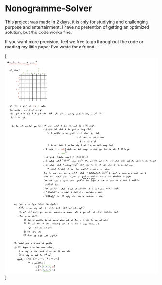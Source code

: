 # Nonogramme-Solver

This project was made in 2 days, it is only for studiying and challenging purpose and entertainment.
I have no pretention of getting an optimized solution, but the code works fine.

If you want more precision, feel we free to go throughout the code or reading my little paper I've wrote for a friend.

[<img src="Explanations.png">]
